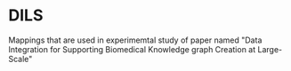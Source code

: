 # DILS
Mappings that are used in experimemtal study of paper named "Data Integration for Supporting Biomedical Knowledge graph Creation at Large-Scale"
